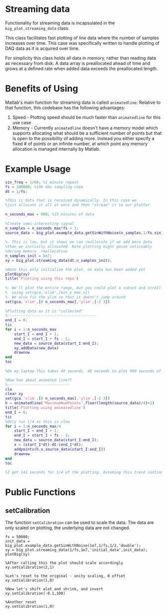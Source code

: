 # Streaming data

Functionality for streaming data is incapsulated in the `big_plot.streaming_data` class.

This class facilitates fast plotting of line data where the number of samples increases over time. This case was specifically written to handle plotting of DAQ data as it is acquired over time. 

For simplicity this class holds all data in memory, rather than reading data as necessary from disk. A data array is preallocated ahead of time and grows at a defined rate when added data exceeds the preallocated length.

# Benefits of Using

Matlab's main function for streaming data is called `animatedline`. Relative to that function, this codebase has the following advantages:

1. Speed - Plotting speed should be much faster than `animatedline` for this use case
2. Memory - Currently `animatedline` doesn't have a memory model which supports allocating what should be a sufficient number of points but that is open to the possibility of adding more. Instead you either specify a fixed # of points or an infinite number, at which point any memory allocation is managed internally by Matlab.

# Example Usage

```matlab
sin_freq = 1/60; %1 minute repeat
fs = 100000; %100 kHz sampling rate
dt = 1/fs;

%This is data that is received dynamically. In this case we
%just allocate it all at once and then "stream" it to our plotter
    
n_seconds_max = 900; %15 minutes of data
      
%Create semi-interesting signal
n_samples = n_seconds_max*fs + 1;
source_data = big_plot.example_data.getSinWithNoise(n_samples,1/fs,sin_freq,'double');    
    
%- This is low, but it shows we can reallocate if we add more data 
%than we initially allocated. Note plotting might pause noticeably 
%during memory  reallocation
n_samples_init = 5e7;
xy = big_plot.streaming_data(dt,n_samples_init);

%Note this only initialize the plot, no data has been added yet
plotBig(xy)
title('Plotting using this repo')
      
%- We'll plot the entire range, but you could plot a subset and scroll
%  using set(gca,'xlim',[min_x max_x])
%- We also fix the ylim so that it doesn't jump around
set(gca,'xlim',[0 n_seconds_max],'ylim',[-2 3])
    
%Plotting data as it is "collected"
%----------------------------------------
end_I = 0;
tic
for i = 1:n_seconds_max
	start_I = end_I + 1;
 	end_I = start_I + fs - 1;
 	new_data = source_data(start_I:end_I);
 	xy.addData(new_data)
	drawnow
end
toc
    
%On my laptop this takes 40 seconds. 40 seconds to plot 900 seconds of data. %Although not tested directly this implies a rate of about 22.5 Hz for plotting 1 channel %at 100kHz

%Now how about animated line??
%----------------------------
cla
clear xy
set(gca,'xlim',[0 n_seconds_max],'ylim',[-2 3])
h = animatedline('MaximumNumPoints',floor(length(source_data)/4)+1)
title('Plotting using animatedline')
end_I = 0;
tic
%Only run 1/4 as this is slow
for i = 1:n_seconds_max/4
	start_I = end_I + 1;
 	end_I = start_I + fs - 1;
 	new_data = source_data(start_I:end_I);
  	x = (start_I*dt):dt:(end_I*dt);
 	addpoints(h,x,source_data(start_I:end_I))
   	drawnow
end
toc
    
%I get 141 seconds for 1/4 of the plotting. Assuming this trend continues it would take 564 seconds to plot what this code base does in 40s.
```

# Public Functions

## setCalibration

The function `setCalibration` can be used to scale the data. The data are only scaled on plotting, the underlying data are not changed.

```
fs = 50000;
init_data = big_plot.example_data.getSinWithNoise(1e7,1/fs,1/2,'double'); 
xy = big_plot.streaming_data(1/fs,1e7,'initial_data',init_data);
plotBig(xy)

%After calling this the plot should scale accordingly
xy.setCalibration(2,1)

%Let's reset to the original - unity scaling, 0 offset
xy.setCalibration(1,0)

%Now let's shift alot and shrink, and invert
xy.setCalibration(-0.1,100)

%Another reset
xy.setCalibration(1,0)
```


